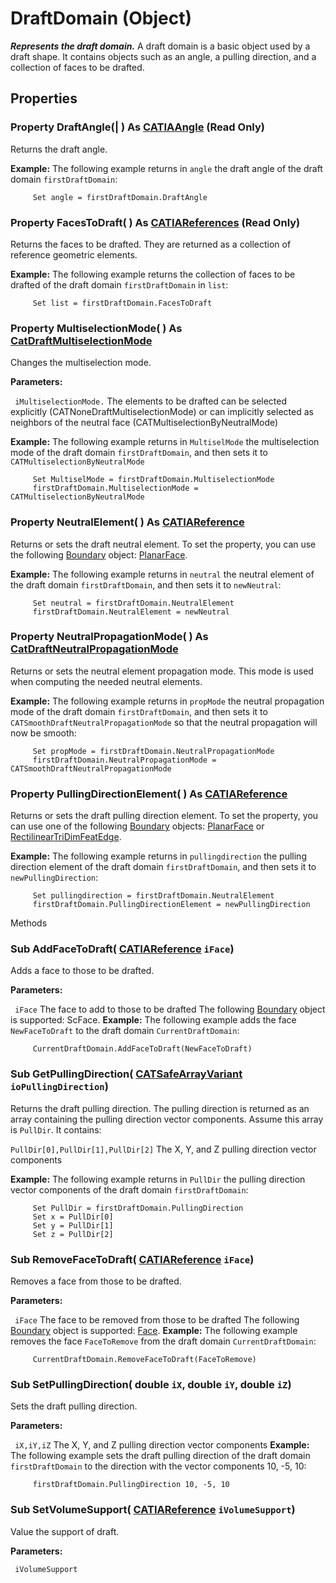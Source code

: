# DraftDomain (Object)

**_Represents the draft domain._**
A draft domain is a basic object used by a draft shape. It contains objects such as an angle, a pulling direction, and a collection of faces to be drafted.

## Properties

### Property **DraftAngle**(| ) As [CATIAAngle](../KnowledgeInterfaces/interface_Angle_5497.md) (Read Only)

   Returns the draft angle.

**Example:**     The following example returns in `angle` the draft angle of the draft domain `firstDraftDomain`:

```VBScript
     Set angle = firstDraftDomain.DraftAngle

```

### Property **FacesToDraft**( ) As [CATIAReferences](../InfInterfaces/interface_References_21842.md) (Read Only)

   Returns the faces to be drafted. They are returned as a collection of reference geometric elements.

**Example:**     The following example returns the collection of faces to be drafted of the draft domain `firstDraftDomain` in `list`:

```VBScript
     Set list = firstDraftDomain.FacesToDraft

```

### Property **MultiselectionMode**( ) As [CatDraftMultiselectionMode](../PartInterfaces/enum_CatDraftMultiselectionMode_141932.md)

   Changes the multiselection mode.

**Parameters:**

` iMultiselectionMode.`      The elements to be drafted can be selected explicitly (CATNoneDraftMultiselectionMode) or can implicitly selected as neighbors of the neutral face (CATMultiselectionByNeutralMode)

**Example:**     The following example returns in `MultiselMode` the multiselection mode of the draft domain `firstDraftDomain`, and then sets it to `CATMultiselectionByNeutralMode`

```VBScript
     Set MultiselMode = firstDraftDomain.MultiselectionMode
     firstDraftDomain.MultiselectionMode = CATMultiselectionByNeutralMode

```

### Property **NeutralElement**( ) As [CATIAReference](../InfInterfaces/interface_Reference_17481.md)

   Returns or sets the draft neutral element.
To set the property, you can use the following [Boundary](../MecModInterfaces/interface_Boundary_14542.md) object: [PlanarFace](../MecModInterfaces/interface_PlanarFace_20456.md).

**Example:**     The following example returns in `neutral` the neutral element of the draft domain `firstDraftDomain`, and then sets it to `newNeutral`:

```VBScript
     Set neutral = firstDraftDomain.NeutralElement
     firstDraftDomain.NeutralElement = newNeutral

```

### Property **NeutralPropagationMode**( ) As [CatDraftNeutralPropagationMode](../PartInterfaces/enum_CatDraftNeutralPropagationMode_187684.md)

   Returns or sets the neutral element propagation mode. This mode is used when computing the needed neutral elements.

**Example:**     The following example returns in `propMode` the neutral propagation mode of the draft domain `firstDraftDomain`, and then sets it to `CATSmoothDraftNeutralPropagationMode` so that the neutral propagation will now be smooth:

```VBScript
     Set propMode = firstDraftDomain.NeutralPropagationMode
     firstDraftDomain.NeutralPropagationMode = CATSmoothDraftNeutralPropagationMode

```

### Property **PullingDirectionElement**( ) As [CATIAReference](../InfInterfaces/interface_Reference_17481.md)

   Returns or sets the draft pulling direction element.
To set the property, you can use one of the following [Boundary](../MecModInterfaces/interface_Boundary_14542.md) objects: [PlanarFace](../MecModInterfaces/interface_PlanarFace_20456.md) or [RectilinearTriDimFeatEdge](../MecModInterfaces/interface_RectilinearTriDimFeatEdge_125698.md).

**Example:**     The following example returns in `pullingdirection` the pulling direction element of the draft domain `firstDraftDomain`, and then sets it to `newPullingDirection`:

```VBScript
     Set pullingdirection = firstDraftDomain.NeutralElement
     firstDraftDomain.PullingDirectionElement = newPullingDirection

```

Methods

### Sub **AddFaceToDraft**( [CATIAReference](../InfInterfaces/interface_Reference_17481.md)  `iFace`)

   Adds a face to those to be drafted.

**Parameters:**

` iFace`      The face to add to those to be drafted
The following
[Boundary](../MecModInterfaces/interface_Boundary_14542.md) object is supported: ScFace.  **Example:**     The following example adds the face `NewFaceToDraft` to the draft domain `CurrentDraftDomain`:

```VBScript
     CurrentDraftDomain.AddFaceToDraft(NewFaceToDraft)

```

### Sub **GetPullingDirection**( [CATSafeArrayVariant](../System/typedef_CATSafeArrayVariant_73843.md)  `ioPullingDirection`)

   Returns the draft pulling direction. The pulling direction is returned as an array containing the pulling direction vector components. Assume this array is `PullDir`. It contains:

`PullDir[0],PullDir[1],PullDir[2]`     The X, Y, and Z pulling direction vector components

**Example:**     The following example returns in `PullDir` the pulling direction vector components of the draft domain `firstDraftDomain`:

```VBScript
     Set PullDir = firstDraftDomain.PullingDirection
     Set x = PullDir[0]
     Set y = PullDir[1]
     Set z = PullDir[2]

```

### Sub **RemoveFaceToDraft**( [CATIAReference](../InfInterfaces/interface_Reference_17481.md)  `iFace`)

   Removes a face from those to be drafted.

**Parameters:**

` iFace`      The face to be removed from those to be drafted
The following
[Boundary](../MecModInterfaces/interface_Boundary_14542.md) object is supported: [Face](../MecModInterfaces/interface_Face_3398.md).  **Example:**     The following example removes the face `FaceToRemove` from the draft domain `CurrentDraftDomain`:

```VBScript
     CurrentDraftDomain.RemoveFaceToDraft(FaceToRemove)

```

### Sub **SetPullingDirection**( double  `iX`,  double  `iY`,  double  `iZ`)

   Sets the draft pulling direction.

**Parameters:**

` iX,iY,iZ`      The X, Y, and Z pulling direction vector components  **Example:**     The following example sets the draft pulling direction of the draft domain `firstDraftDomain` to the direction with the vector components 10, -5, 10:

```VBScript
     firstDraftDomain.PullingDirection 10, -5, 10

```

### Sub **SetVolumeSupport**( [CATIAReference](../InfInterfaces/interface_Reference_17481.md)  `iVolumeSupport`)

   Value the support of draft.

**Parameters:**

` iVolumeSupport`
